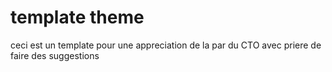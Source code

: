 # template theme

ceci est un template pour une appreciation de la par du CTO avec priere de faire des suggestions 